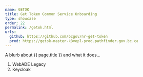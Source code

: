 ```yaml
---
name: GETOK
title: Get Token Common Service Onboarding
type: showcase
order: 22
permalink: /getok.html
urls:
  github: https://github.com/bcgov/nr-get-token
  prod: https://getok-master-k8vopl-prod.pathfinder.gov.bc.ca
---
```

<a id="{{ page.name }}"></a>
A blurb about {{ page.title }} and what it does...   
1. WebADE Legacy
1. Keycloak
